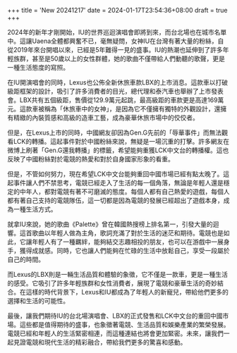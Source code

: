 +++
title = 'New 20241217'
date = 2024-01-17T23:54:36+08:00
draft = true
+++


2024年的新年才剛開始，IU的世界巡迴演唱會即將到來，而台北場也在城市名單中。這讓Uaena全體都興奮不已，毫無疑問，女神IU在台灣有著大量的粉絲，自從2019年來台開唱以來，已經是5年難得一見的盛事。IU的熱潮也延伸到了許多年輕族群，甚至是50歲以上的女性群體，她的歌曲不僅帶給人們動聽的歌聲，更是一種生活態度的寫照。

在IU開演唱會的同時，Lexus也公佈全新休旅車款LBX的上市消息。這款車以打破級距框架的設計，吸引了許多消費者的目光，總代理和泰汽車也舉辦了上市發表會。LBX共有五個級距，售價從129.9萬元起跳，最高級距的車款更是高達169萬元。這款車被稱為「休旅車中的女神」，是因為它不僅擁有獨特的外觀設計，還擁有精緻的內裝質感和高級的造車工藝，成為豪華休旅市場中的佼佼者。

但是，在Lexus上市的同時，中國網友卻因為Gen.G先前的「辱華事件」而無法觀看LCK的轉播。這起事件對於中國粉絲來說，無疑是一場沉重的打擊。許多網友在微博上刷著「Gen.G還我轉播」的標籤，希望能夠重獲LCK中文台的轉播權。這也反映了中國粉絲對於電競的熱愛和對於自身國家形象的看重。

但是，不管如何努力，現在希望LCK中文台能夠重回中國市場已經有點太晚了。這起事件讓人們不禁思考，電競已經走入了生活的每一個角落，無論是年輕人還是穩定的中年人，都對電競有著不可磨滅的態度。每個人都有自己熱愛的遊戲，每個人都有著自己支持的電競隊伍，這一切都是因為電競的發展已經超出了遊戲本身，成為一種生活方式。

就拿IU來說，她的歌曲《Palette》曾在韓國熱搜榜上排名第一，引發大量的迴響。這首歌曲以年輕人做為主角，歌詞充滿了對於生活的迷茫和期待。電競也是如此，它讓年輕人有了一種羈絆，能夠結交志趣相投的朋友，也可以在游戲中一展身手，獲得成就感。同時，它也讓人們能夠在忙碌的生活中放鬆自己，享受一段屬於自己的時間。

而Lexus的LBX則是一輛生活品質和體驗的象徵，它不僅是一款車，更是一種生活的感受。它吸引了許多年輕族群和女性消費者，展現了電競和豪華生活的奇妙結合。在這樣的時代背景下，Lexus和IU都成為了年輕人的新寵兒，帶給他們更多的選擇和生活的可能性。

最後，讓我們期待IU的台北場演唱會、LBX的正式發售和LCK中文台的重回中國市場。這些都是值得期待的盛事，也象徵著電競、生活品質和娛樂產業的繁榮發展。電競已經和年輕人的生活緊密相連，而這種連結也將會更加緊密。未來，讓我們一起見證電競和現代生活的精彩融合，帶給我們更多的驚喜和感動。